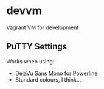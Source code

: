 # devvm

Vagrant VM for development

## PuTTY Settings

Works when using:
* [DejaVu Sans Mono for Powerline](https://github.com/powerline/fonts/tree/master/DejaVuSansMono)
* Standard colours, I think...
